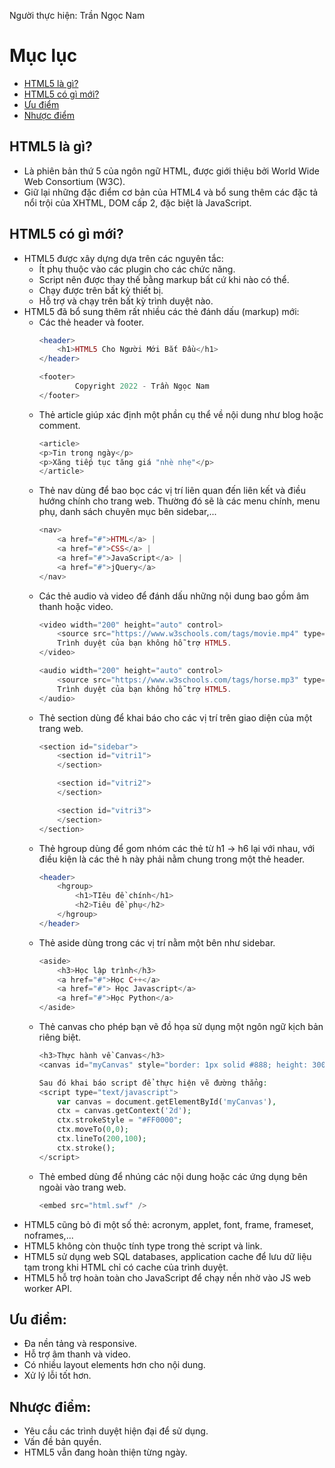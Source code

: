 Người thực hiện: Trần Ngọc Nam
# Mục lục
- [HTML5 là gì?](#1)
- [HTML5 có gì mới?](#2)
- [Ưu điểm](#3)
- [Nhược điểm](#4)

## HTML5 là gì?<a name="1"></a>
- Là phiên bản thứ 5 của ngôn ngữ HTML, được giới thiệu bởi World Wide Web Consortium (W3C).
- Giữ lại những đặc điểm cơ bản của HTML4 và bổ sung thêm các đặc tả nổi trội của XHTML, DOM cấp 2, đặc biệt là JavaScript.

## HTML5 có gì mới?<a name="2"></a>
- HTML5 được xây dựng dựa trên các nguyên tắc:
  - Ít phụ thuộc vào các plugin cho các chức năng.
  - Script nên được thay thế bằng markup bất cứ khi nào có thể.
  - Chạy được trên bất kỳ thiết bị.
  - Hỗ trợ và chạy trên bất kỳ trình duyệt nào.
- HTML5 đã bổ sung thêm rất nhiều các thẻ đánh dấu (markup) mới:
  - Các thẻ header và footer.
    ```php
    <header>
        <h1>HTML5 Cho Người Mới Bắt Đầu</h1>
    </header>

    <footer>
            Copyright 2022 - Trần Ngọc Nam
    </footer>
    ```
  - Thẻ article giúp xác định một phần cụ thể về nội dung như blog hoặc comment.
    ```php
    <article>
    <p>Tin trong ngày</p>
    <p>Xăng tiếp tục tăng giá "nhè nhẹ"</p>
    </article>
    ```
  - Thẻ nav dùng để bao bọc các vị trí liên quan đến liên kết và điều hướng chính cho trang web. Thường đó sẽ là các menu chính, menu phụ, danh sách chuyên mục bên sidebar,...
    ```php
    <nav>
        <a href="#">HTML</a> |
        <a href="#">CSS</a> |
        <a href="#">JavaScript</a> |
        <a href="#">jQuery</a>
    </nav>
    ```
  - Các thẻ audio và video để đánh dấu những nội dung bao gồm âm thanh hoặc video.
    ```php
    <video width="200" height="auto" control>
        <source src="https://www.w3schools.com/tags/movie.mp4" type="video/mp4">
        Trình duyệt của bạn không hỗ trợ HTML5.
    </video>

    <audio width="200" height="auto" control>
        <source src="https://www.w3schools.com/tags/horse.mp3" type="audio/mp3">
        Trình duyệt của bạn không hỗ trợ HTML5.
    </audio>
    ```
  - Thẻ section dùng để khai báo cho các vị trí trên giao diện của một trang web.
    ```php
    <section id="sidebar">
        <section id="vitri1"> 
        </section>

        <section id="vitri2">
        </section>

        <section id="vitri3">
        </section>
    </section>
    ```
  - Thẻ hgroup dùng để gom nhóm các thẻ từ h1 -> h6 lại với nhau, với điều kiện là các thẻ h này phải nằm chung trong một thẻ header.
    ```php
    <header>
        <hgroup>
            <h1>TIêu đề chính</h1>
            <h2>Tiêu đề phụ</h2>
        </hgroup>
    </header>
    ```
  - Thẻ aside dùng trong các vị trí nằm một bên như sidebar.
    ```php
    <aside>
        <h3>Học lập trình</h3>
        <a href="#">Học C++</a>
        <a href="#"> Học Javascript</a>
        <a href="#">Học Python</a>
    </aside>
    ```
  - Thẻ canvas cho phép bạn vẽ đồ họa sử dụng một ngôn ngữ kịch bản riêng biệt.
    ```php
    <h3>Thực hành về Canvas</h3>
    <canvas id="myCanvas" style="border: 1px solid #888; height: 300px; width: 600px;"></canvas>

    Sau đó khai báo script để thực hiện vẽ đường thẳng:
    <script type="text/javascript">
        var canvas = document.getElementById('myCanvas'),
        ctx = canvas.getContext('2d');
        ctx.strokeStyle = "#FF0000";
        ctx.moveTo(0,0);
        ctx.lineTo(200,100);
        ctx.stroke();
    </script>
    ```
  - Thẻ embed dùng để nhúng các nội dung hoặc các ứng dụng bên ngoài vào trang web.
    ```php
    <embed src="html.swf" />
    ```
- HTML5 cũng bỏ đi một số thẻ: acronym, applet, font, frame, frameset, noframes,...
- HTML5 không còn thuộc tính type trong thẻ script và link.
- HTML5 sử dụng web SQL databases, application cache để lưu dữ liệu tạm trong khi HTML chỉ có cache của trình duyệt.
- HTML5 hỗ trợ hoàn toàn cho JavaScript để chạy nền nhờ vào JS web worker API.
  
## Ưu điểm:<a name="3"></a>
- Đa nền tảng và responsive.
- Hỗ trợ âm thanh và video.
- Có nhiều layout elements hơn cho nội dung.
- Xử lý lỗi tốt hơn.

## Nhược điểm:<a name="4"></a>
- Yêu cầu các trình duyệt hiện đại để sử dụng.
- Vấn đề bản quyền.
- HTML5 vẫn đang hoàn thiện từng ngày.